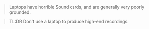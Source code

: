 > Laptops have horrible Sound cards, and are generally very poorly grounded.

> TL:DR Don't use a laptop to produce high-end recordings.